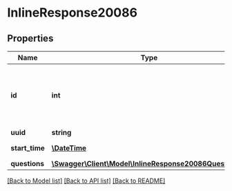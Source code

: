 # InlineResponse20086

## Properties
Name | Type | Description | Notes
------------ | ------------- | ------------- | -------------
**id** | **int** | Webinar ID in \&quot;**long**\&quot; format(represented as int64 data type in JSON), also known as the webinar number. | [optional] 
**uuid** | **string** | Webinar UUID. | [optional] 
**start_time** | [**\DateTime**](\DateTime.md) | The start time of the Webinar. | [optional] 
**questions** | [**\Swagger\Client\Model\InlineResponse20086Questions[]**](InlineResponse20086Questions.md) |  | [optional] 

[[Back to Model list]](../README.md#documentation-for-models) [[Back to API list]](../README.md#documentation-for-api-endpoints) [[Back to README]](../README.md)


